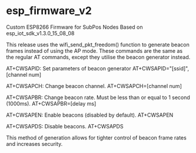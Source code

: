 # esp_firmware_v2

Custom ESP8266 Firmware for SubPos Nodes Based on esp_iot_sdk_v1.3.0_15_08_08

This release uses the wifi_send_pkt_freedom() function to generate beacon frames 
instead of using the AP mode. These commands are the same as the regular AT 
commands, except they utilise the beacon generator instead.

AT+CWSAPID:
Set parameters of beacon generator
AT+CWSAPID="[ssid]",[channel num]

AT+CWSAPCH: 
Change beacon channel.
AT+CWSAPCH=[channel num] 

AT+CWSAPBR: 
Change beacon rate. Must be less than or equal to 1 second (1000ms).
AT+CWSAPBR=[delay ms]

AT+CWSAPEN: 
Enable beacons (disabled by default).
AT+CWSAPEN

AT+CWSAPDS: 
Disable beacons.
AT+CWSAPDS

This method of generation allows for tighter control of beacon frame rates and 
increases security.

